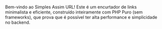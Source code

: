 Bem-vindo ao Simples Assim URL! Este é um encurtador de links minimalista e eficiente, construído inteiramente com PHP Puro (sem frameworks), que prova que é possível ter alta performance e simplicidade no backend.